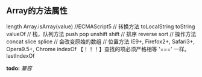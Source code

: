 ## Array的方法属性
length
Array.isArray(value) //ECMAScript5
// 转换方法
toLocalString
toString
valueOf
// 栈，队列方法
push
pop
unshift
shift
// 排序
reverse
sort
// 操作方法
concat
slice
splice // 会改变原始的数组
// 位置方法 IE9+, Firefox2+, Safari3+, Opera9.5+, Chrome
indexOf 【！！！】查找的项必须严格相等 '===' 一样。
lastIndexOf

**todo:**
*兼容*
